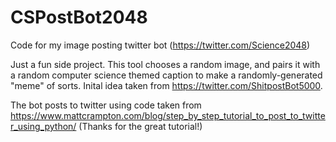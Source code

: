 # CSPostBot2048
Code for my image posting twitter bot (https://twitter.com/Science2048)

Just a fun side project. This tool chooses a random image, and pairs it with a random computer science themed caption to make a randomly-generated "meme" of sorts. Inital idea taken from https://twitter.com/ShitpostBot5000. 

The bot posts to twitter using code taken from https://www.mattcrampton.com/blog/step_by_step_tutorial_to_post_to_twitter_using_python/ (Thanks for the great tutorial!)
